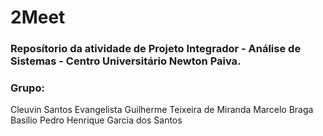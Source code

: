 # 2Meet

### Reposítorio da atividade de Projeto Integrador - Análise de Sistemas - Centro Universitário Newton Paiva.

### Grupo:

Cleuvin Santos Evangelista
Guilherme Teixeira de Miranda
Marcelo Braga Basílio
Pedro Henrique Garcia dos Santos
